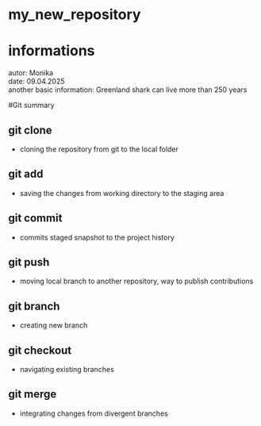 # my_new_repository

# informations
autor: Monika   
date: 09.04.2025   
another basic information:  Greenland shark can live more than 250 years

#Git summary

## git clone <link to repository> 
- cloning the repository from git to the local  folder

## git add
- saving the changes from working directory to the staging area

## git commit
- commits staged snapshot to the project history

## git push
- moving local branch to another repository, way to publish contributions

## git branch
- creating new branch

## git checkout
- navigating existing branches

## git merge
- integrating changes from divergent branches 



